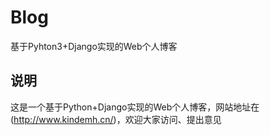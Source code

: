 # Blog
基于Pyhton3+Django实现的Web个人博客
## 说明
这是一个基于Python+Django实现的Web个人博客，网站地址在(http://www.kindemh.cn/)，欢迎大家访问、提出意见
